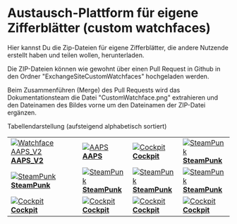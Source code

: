 # Austausch-Plattform für eigene Zifferblätter (custom watchfaces)

Hier kannst Du die Zip-Dateien für eigene Zifferblätter, die andere Nutzende erstellt haben und teilen wollen, herunterladen.

Die ZIP-Dateien können wie gewohnt über einen Pull Request in Github in den Ordner "ExchangeSiteCustomWatchfaces" hochgeladen werden.

Beim Zusammenführen (Merge) des Pull Requests wird das Dokumentationsteam die Datei "CustomWatchface.png" extrahieren und den Dateinamen des Bildes vorne um den Dateinamen der ZIP-Datei ergänzen.

Tabellendarstellung (aufsteigend alphabetisch sortiert)

|                                                                                                                                                         |                                                                                                                                                       |                                                                                                                                                       |                                                                                                                                                       |
| ------------------------------------------------------------------------------------------------------------------------------------------------------- | ----------------------------------------------------------------------------------------------------------------------------------------------------- | ----------------------------------------------------------------------------------------------------------------------------------------------------- | ----------------------------------------------------------------------------------------------------------------------------------------------------- |
| [![Watchface AAPS_V2](../ExchangeSiteCustomWatchfaces/AAPS_V2-CustomWatchface.png) <br> **AAPS_V2**](../ExchangeSiteCustomWatchfaces/AAPS_V2.zip) | [![AAPS](../ExchangeSiteCustomWatchfaces/AAPS-CustomWatchface.png) <br> **AAPS**](../ExchangeSiteCustomWatchfaces/AAPS.zip)                     | [![Cockpit](../ExchangeSiteCustomWatchfaces/Cockpit-CustomWatchface.png) <br> **Cockpit**](../ExchangeSiteCustomWatchfaces/Cockpit.zip)         | [![SteamPunk](../ExchangeSiteCustomWatchfaces/SteamPunk-CustomWatchface.png) <br> **SteamPunk**](../ExchangeSiteCustomWatchfaces/SteamPunk.zip) |
| [![SteamPunk](../ExchangeSiteCustomWatchfaces/SteamPunk-CustomWatchface.png) <br> **SteamPunk**](../ExchangeSiteCustomWatchfaces/SteamPunk.zip)   | [![SteamPunk](../ExchangeSiteCustomWatchfaces/SteamPunk-CustomWatchface.png) <br> **SteamPunk**](../ExchangeSiteCustomWatchfaces/SteamPunk.zip) | [![SteamPunk](../ExchangeSiteCustomWatchfaces/SteamPunk-CustomWatchface.png) <br> **SteamPunk**](../ExchangeSiteCustomWatchfaces/SteamPunk.zip) | [![SteamPunk](../ExchangeSiteCustomWatchfaces/SteamPunk-CustomWatchface.png) <br> **SteamPunk**](../ExchangeSiteCustomWatchfaces/SteamPunk.zip) |
| [![Cockpit](../ExchangeSiteCustomWatchfaces/Cockpit-CustomWatchface.png) <br> **Cockpit**](../ExchangeSiteCustomWatchfaces/Cockpit.zip)           | [![Cockpit](../ExchangeSiteCustomWatchfaces/Cockpit-CustomWatchface.png) <br> **Cockpit**](../ExchangeSiteCustomWatchfaces/Cockpit.zip)         | [![Cockpit](../ExchangeSiteCustomWatchfaces/Cockpit-CustomWatchface.png) <br> **Cockpit**](../ExchangeSiteCustomWatchfaces/Cockpit.zip)         | [![Cockpit](../ExchangeSiteCustomWatchfaces/Cockpit-CustomWatchface.png) <br> **Cockpit**](../ExchangeSiteCustomWatchfaces/Cockpit.zip)         |